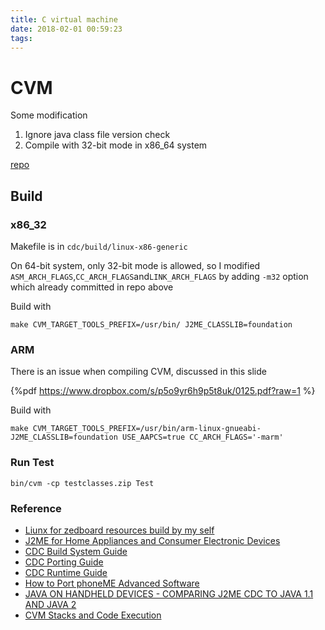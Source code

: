 ```yaml
---
title: C virtual machine
date: 2018-02-01 00:59:23
tags:
---
```

# CVM
Some modification
1. Ignore java class file version check
2. Compile with 32-bit mode in x86_64 system

[repo](https://github.com/scps950707/phoneme)

## Build

### x86_32

Makefile is in `cdc/build/linux-x86-generic`

On 64-bit system, only 32-bit mode is allowed, so I modified `ASM_ARCH_FLAGS`,`CC_ARCH_FLAGS`and`LINK_ARCH_FLAGS` by adding `-m32` option which already committed in repo above

Build with
```shell
make CVM_TARGET_TOOLS_PREFIX=/usr/bin/ J2ME_CLASSLIB=foundation
```

### ARM

There is an issue when compiling CVM, discussed in this slide

{%pdf  https://www.dropbox.com/s/p5o9yr6h9p5t8uk/0125.pdf?raw=1 %}

Build with
```shell
make CVM_TARGET_TOOLS_PREFIX=/usr/bin/arm-linux-gnueabi- J2ME_CLASSLIB=foundation USE_AAPCS=true CC_ARCH_FLAGS='-marm'
```

### Run Test
```shell
bin/cvm -cp testclasses.zip Test
```

### Reference
- [Liunx for zedboard resources build by my self](https://www.dropbox.com/s/c2i9rhs0hasytr1/zedlinux.zip?dl=0)
- [J2ME for Home Appliances and Consumer Electronic Devices](http://www.oracle.com/technetwork/systems/cdc-155908.html)
- [CDC Build System Guide](https://docs.oracle.com/javame/config/cdc/cdc-opt-impl/1.1.2/build.pdf)
- [CDC Porting Guide](https://docs.oracle.com/javame/config/cdc/cdc-opt-impl/cdc_porting_guide.pdf)
- [CDC Runtime Guide](https://docs.oracle.com/javame/config/cdc/cdc-opt-impl/1.1.2/runtime.pdf)
- [How to Port phoneME Advanced Software](http://docs.huihoo.com/openmoko/TS-6304.pdf)
- [JAVA ON HANDHELD DEVICES - COMPARING J2ME CDC TO JAVA 1.1 AND JAVA 2](http://citeseerx.ist.psu.edu/viewdoc/download?doi=10.1.1.23.297&rep=rep1&type=pdf)
- [CVM Stacks and Code Execution](http://blog.csdn.net/bazookier/article/details/4687280)
